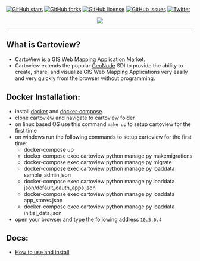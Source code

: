 [![GitHub stars](https://img.shields.io/github/stars/cartologic/cartoview.svg)](https://github.com/cartologic/cartoview/stargazers)
[![GitHub forks](https://img.shields.io/github/forks/cartologic/cartoview.svg)](https://github.com/cartologic/cartoview/network)
[![GitHub license](https://img.shields.io/github/license/cartologic/cartoview.svg)](https://github.com/cartologic/cartoview/blob/master/LICENSE)
[![GitHub issues](https://img.shields.io/github/issues/cartologic/cartoview.svg)](https://github.com/cartologic/cartoview/issues)
[![Twitter](https://img.shields.io/twitter/url/https/github.com/cartologic/cartoview.svg?style=social)](https://twitter.com/intent/tweet?text=Wow:&url=https%3A%2F%2Fgithub.com%2Fcartologic%2Fcartoview)
<p align="center">
  <img src="https://cartologic.github.io/img/cartoview-logo.png"/>
</p>

---
## What is Cartoview?
  - CartoView is a GIS Web Mapping Application Market.
  - Cartoview extends the popular [GeoNode](http://geonode.org/) SDI to provide the ability to create, share, and visualize GIS Web Mapping Applications very easily and very quickly from the browser without programming.

## Docker Installation:
  - install [docker](https://docs.docker.com/v17.12/install/#server) and [docker-compose](https://docs.docker.com/compose/install/#prerequisites)
  - clone cartoview and navigate to cartoview folder
  - on linux based OS use this command `make up` to setup cartoview for the first time 
  - on windows run the following commands to setup cartoview for the first time:
      - docker-compose up
      - docker-compose exec cartoview python manage.py makemigrations
      - docker-compose exec cartoview python manage.py migrate
      - docker-compose exec cartoview python manage.py loaddata sample_admin.json
      - docker-compose exec cartoview python manage.py loaddata json/default_oauth_apps.json
      - docker-compose exec cartoview python manage.py loaddata app_stores.json
      - docker-compose exec cartoview python manage.py loaddata initial_data.json
  - open your browser and type the following address `10.5.0.4`

## Docs:
  - [How to use and install](http://cartologic.github.io)

